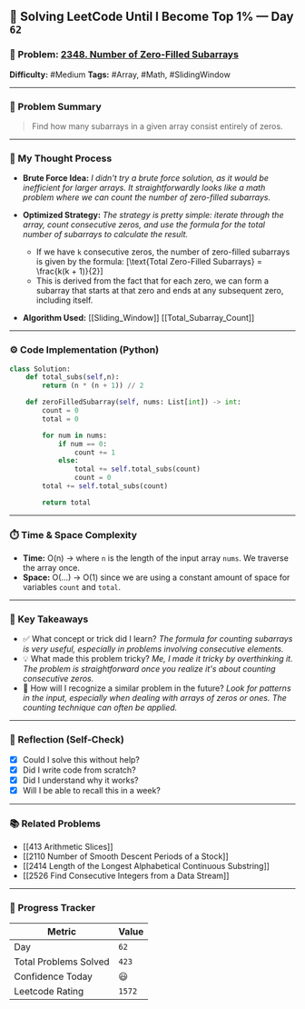 ## 🧠 Solving LeetCode Until I Become Top 1% — Day `62`

### 🔹 Problem: [2348. Number of Zero-Filled Subarrays](https://leetcode.com/problems/number-of-zero-filled-subarrays/description/?envType=daily-question&envId=2025-08-19)

**Difficulty:** #Medium
**Tags:** #Array, #Math, #SlidingWindow

---

### 📝 Problem Summary

> Find how many subarrays in a given array consist entirely of zeros.

---

### 🧠 My Thought Process

- **Brute Force Idea:**
  _I didn't try a brute force solution, as it would be inefficient for larger arrays. It straightforwardly looks like a math problem where we can count the number of zero-filled subarrays._

- **Optimized Strategy:**
  _The strategy is pretty simple: iterate through the array, count consecutive zeros, and use the formula for the total number of subarrays to calculate the result._

  - If we have `k` consecutive zeros, the number of zero-filled subarrays is given by the formula:
    \[\text{Total Zero-Filled Subarrays} = \frac{k(k + 1)}{2}\]
  - This is derived from the fact that for each zero, we can form a subarray that starts at that zero and ends at any subsequent zero, including itself.

- **Algorithm Used:**
  [[Sliding_Window]] [[Total_Subarray_Count]]

---

### ⚙️ Code Implementation (Python)

```python
class Solution:
    def total_subs(self,n):
        return (n * (n + 1)) // 2

    def zeroFilledSubarray(self, nums: List[int]) -> int:
        count = 0
        total = 0

        for num in nums:
            if num == 0:
                count += 1
            else:
                total += self.total_subs(count)
                count = 0
        total += self.total_subs(count)

        return total
```

---

### ⏱️ Time & Space Complexity

- **Time:** O(n) -> where `n` is the length of the input array `nums`. We traverse the array once.
- **Space:** O(...) -> O(1) since we are using a constant amount of space for variables `count` and `total`.

---

### 🧩 Key Takeaways

- ✅ What concept or trick did I learn?
  _The formula for counting subarrays is very useful, especially in problems involving consecutive elements._
- 💡 What made this problem tricky?
  _Me, I made it tricky by overthinking it. The problem is straightforward once you realize it's about counting consecutive zeros._
- 💭 How will I recognize a similar problem in the future?
  _Look for patterns in the input, especially when dealing with arrays of zeros or ones. The counting technique can often be applied._

---

### 🔁 Reflection (Self-Check)

- [x] Could I solve this without help?
- [x] Did I write code from scratch?
- [x] Did I understand why it works?
- [x] Will I be able to recall this in a week?

---

### 📚 Related Problems

- [[413 Arithmetic Slices]]
- [[2110 Number of Smooth Descent Periods of a Stock]]
- [[2414 Length of the Longest Alphabetical Continuous Substring]]
- [[2526 Find Consecutive Integers from a Data Stream]]

---

### 🚀 Progress Tracker

| Metric                | Value  |
| --------------------- | ------ |
| Day                   | `62`   |
| Total Problems Solved | `423`  |
| Confidence Today      | 😃     |
| Leetcode Rating       | `1572` |
